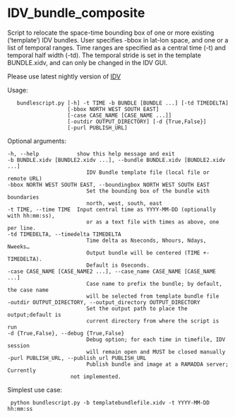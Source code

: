 # IDV_bundle_composite
Script to relocate the space-time bounding box of one or more existing (‘template’) IDV bundles. User specifies -bbox in lat-lon space, and one or a list of temporal ranges. Time ranges are specified as a central time (-t) and temporal half width (-td). The temporal stride is set in the template BUNDLE.xidv, and can only be changed in the IDV GUI. 

Please use latest nightly version of [IDV](http://www.unidata.ucar.edu/software/idv/nightly/)

Usage:

       bundlescript.py [-h] -t TIME -b BUNDLE [BUNDLE ...] [-td TIMEDELTA]
                       [-bbox NORTH WEST SOUTH EAST]
                       [-case CASE_NAME [CASE_NAME ...]]
                       [-outdir OUTPUT_DIRECTORY] [-d {True,False}]
                       [-purl PUBLISH_URL]
      
Optional arguments:

    -h, --help            show this help message and exit
    -b BUNDLE.xidv [BUNDLE2.xidv ...], --bundle BUNDLE.xidv [BUNDLE2.xidv ...]
                             IDV Bundle template file (local file or remote URL)
    -bbox NORTH WEST SOUTH EAST, --boundingbox NORTH WEST SOUTH EAST
                             Set the bounding box of the bundle with boundaries
                             north, west, south, east
    -t TIME, --time TIME  Input central time as YYYY-MM-DD (optionally with hh:mm:ss),
                             or as a text file with times as above, one per line.
    -td TIMEDELTA, --timedelta TIMEDELTA
                             Time delta as Nseconds, Nhours, Ndays, Nweeks…
                             Output bundle will be centered (TIME +- TIMEDELTA).
                             Default is 0seconds. 
    -case CASE_NAME [CASE_NAME2 ...], --case_name CASE_NAME [CASE_NAME ...]
                             Case name to prefix the bundle; by default, the case name
                             will be selected from template bundle file
    -outdir OUTPUT_DIRECTORY, --output_directory OUTPUT_DIRECTORY
                             Set the output path to place the output;default is
                             current directory from where the script is run
    -d {True,False}, --debug {True,False}
                             Debug option; for each time in timefile, IDV session
                             will remain open and MUST be closed manually
    -purl PUBLISH_URL, --publish_url PUBLISH_URL
                             Publish bundle and image at a RAMADDA server; Currently
                        not implemented.

Simplest use case: 

     python bundlescript.py -b templatebundlefile.xidv -t YYYY-MM-DD hh:mm:ss
